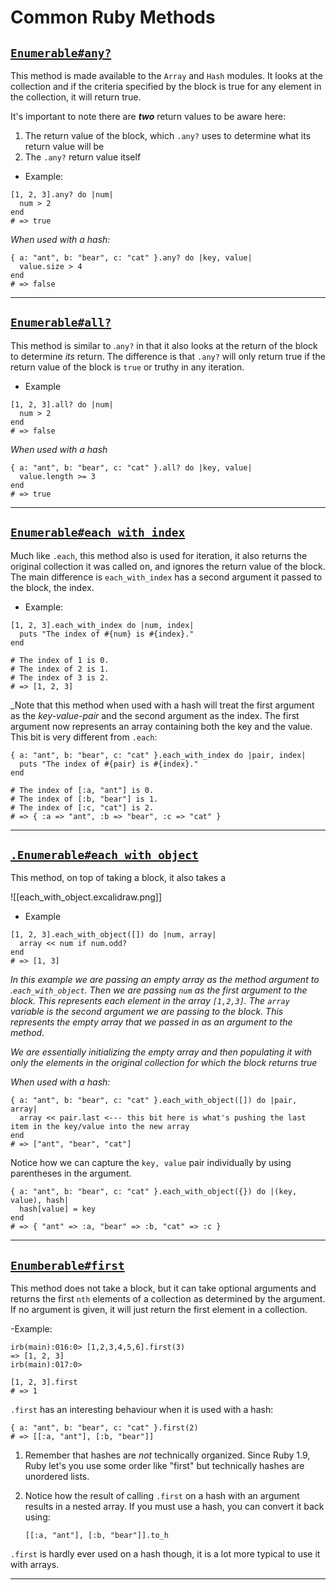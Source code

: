 # Common Ruby Methods

## [`Enumerable#any?`](https://ruby-doc.org/core-3.1.2/Enumerable.html#method-i-any-3F)
This method is made available to the `Array` and `Hash` modules. It looks at the collection and if the criteria specified by the block is true for any element in the collection, it will return true.

It's important to note there are **_two_** return values to be aware here:
1. The return value of the block, which `.any?` uses to determine what its return value will be
2. The `.any?` return value itself

- Example:
```
[1, 2, 3].any? do |num|
  num > 2
end
# => true
```
_When used with a hash:_
```
{ a: "ant", b: "bear", c: "cat" }.any? do |key, value|
  value.size > 4
end
# => false
```

---

## [`Enumerable#all?`](https://ruby-doc.org/core-3.1.2/Enumerable.html#method-i-all-3F)
This method is similar to .`any?` in that it also looks at the return of the block to determine _its_ return. The difference is that `.any?` will only return true if the return value of the block is `true` or truthy in any iteration.

- Example
```
[1, 2, 3].all? do |num|
  num > 2
end
# => false
```
_When used with a hash_

```
{ a: "ant", b: "bear", c: "cat" }.all? do |key, value|
  value.length >= 3
end
# => true
```

---

## [`Enumerable#each_with_index`](https://ruby-doc.org/core-3.1.2/Enumerable.html#method-i-each_with_index)

Much like `.each`, this method also is used for iteration, it also returns the original collection it was called on, and ignores the return value of the block. The main difference is `each_with_index` has a second argument it passed to the block, the index.

- Example:
```
[1, 2, 3].each_with_index do |num, index|
  puts "The index of #{num} is #{index}."
end

# The index of 1 is 0.
# The index of 2 is 1.
# The index of 3 is 2.
# => [1, 2, 3]
```

_Note that this method when used with a hash will treat the first argument as the *key-value-pair* and the second argument as the index. The first argument now represents an array containing both the key and the value. This bit is very different from `.each`:

```
{ a: "ant", b: "bear", c: "cat" }.each_with_index do |pair, index|
  puts "The index of #{pair} is #{index}."
end

# The index of [:a, "ant"] is 0.
# The index of [:b, "bear"] is 1.
# The index of [:c, "cat"] is 2.
# => { :a => "ant", :b => "bear", :c => "cat" }
```

---

## [`.Enumerable#each_with_object`](https://ruby-doc.org/core-3.1.2/Enumerable.html#method-i-each_with_object)

This method, on top of taking a block, it also takes a 

![[each_with_object.excalidraw.png]]

- Example
```
[1, 2, 3].each_with_object([]) do |num, array|
  array << num if num.odd?
end
# => [1, 3]
```
_In this example we are passing an empty array as the method argument to .`each_with_object`. Then we are passing `num` as the first argument to the block. This represents each element in the array `[1,2,3]`. The `array` variable is the second argument we are passing to the block. This represents the empty array that we passed in as an argument to the method._

_We are essentially initializing the empty array and then populating it with only the elements in the original collection for which the block returns true_

_When used with a hash:_
```
{ a: "ant", b: "bear", c: "cat" }.each_with_object([]) do |pair, array|
  array << pair.last <--- this bit here is what's pushing the last item in the key/value into the new array
end
# => ["ant", "bear", "cat"]
```

Notice how we can capture the `key, value` pair individually by using parentheses in the argument. 

```
{ a: "ant", b: "bear", c: "cat" }.each_with_object({}) do |(key, value), hash|
  hash[value] = key
end
# => { "ant" => :a, "bear" => :b, "cat" => :c }
```

---
## [`Enumberable#first`](https://ruby-doc.org/core-3.1.2/Enumerable.html#method-i-first)
This method does not take a block, but it can take optional arguments and returns the first `nth` elements of a collection as determined by the argument. If no argument is given, it will just return the first element in a collection.

-Example:
```
irb(main):016:0> [1,2,3,4,5,6].first(3)
=> [1, 2, 3]
irb(main):017:0> 
```

```
[1, 2, 3].first
# => 1
```
`.first` has an interesting behaviour when it is used with a hash:

```
{ a: "ant", b: "bear", c: "cat" }.first(2)
# => [[:a, "ant"], [:b, "bear"]]
```


1. Remember that hashes are _not_ technically organized. Since Ruby 1.9, Ruby let's you use some order like "first" but technically hashes are unordered lists.
2. Notice how the result of calling `.first` on a hash with an argument results in a nested array. If you must use a hash, you can convert it back using:

    `[[:a, "ant"], [:b, "bear"]].to_h`

`.first` is hardly ever used on a hash though, it is a lot more typical to use it with arrays.


---